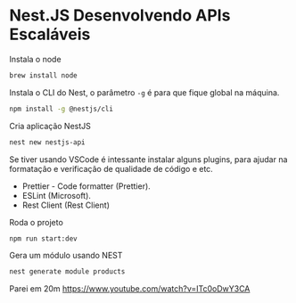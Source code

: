 # Nest.JS Desenvolvendo APIs Escaláveis

Instala o node
```sh
brew install node
```

Instala o CLI do Nest, o parâmetro `-g` é para que fique global na máquina.
```sh
npm install -g @nestjs/cli
```

Cria aplicação NestJS
```sh
nest new nestjs-api
```

Se tiver usando VSCode é intessante instalar alguns plugins, para ajudar na formatação e verificação de qualidade de código e etc.
- Prettier - Code formatter (Prettier).
- ESLint (Microsoft).
- Rest Client (Rest Client)

Roda o projeto
```sh
npm run start:dev
```

Gera um módulo usando NEST
```sh
nest generate module products
```

Parei em 20m
https://www.youtube.com/watch?v=ITc0oDwY3CA